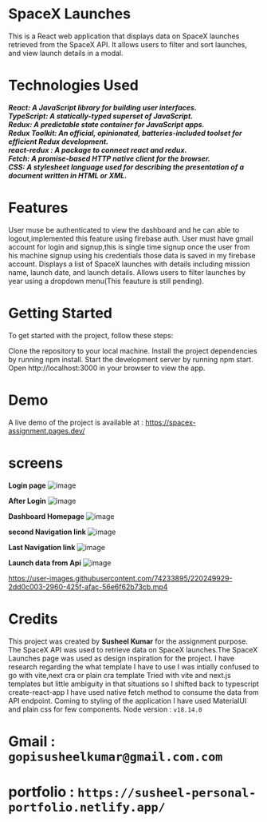 # SpaceX Launches
This is a React web application that displays data on SpaceX launches retrieved from the SpaceX API. It allows users to filter and sort launches, and view launch details in a modal.

# Technologies Used
***React: A JavaScript library for building user interfaces.<br/>***
***TypeScript: A statically-typed superset of JavaScript.<br/>***
***Redux: A predictable state container for JavaScript apps.<br/>***
***Redux Toolkit: An official, opinionated, batteries-included toolset for efficient Redux development.<br/>***
***react-redux : A package to connect react and redux.<br/>***
***Fetch: A promise-based HTTP native client for the browser.<br/>***
***CSS: A stylesheet language used for describing the presentation of a document written in HTML or XML.<br/>***


# Features
User muse be authenticated to view the dashboard and he can able to logout,implemented this feature using firebase auth.
User must have gmail account for login and signup,this is single time signup once the user from his machine signup using his credentials those data is saved in my firebase account.
Displays a list of SpaceX launches with details including mission name, launch date, and launch details.
Allows users to filter launches by year using a dropdown menu(This feauture is still pending).

# Getting Started
To get started with the project, follow these steps:

Clone the repository to your local machine.
Install the project dependencies by running npm install.
Start the development server by running npm start.
Open http://localhost:3000 in your browser to view the app.

# Demo
A live demo of the project is available at :
    https://spacex-assignment.pages.dev/

# screens
**Login page**
![image](https://user-images.githubusercontent.com/74233895/220249387-13653ede-7aab-4143-9893-903aa7689d51.png)

**After Login**
![image](https://user-images.githubusercontent.com/74233895/220249570-7793dffb-d13d-4a82-8d11-bf434a0befa8.png)

**Dashboard Homepage**
![image](https://user-images.githubusercontent.com/74233895/220249629-98b0f085-4863-4112-907a-ed3acbf8f2a8.png)

**second Navigation link**
![image](https://user-images.githubusercontent.com/74233895/220249685-52ea00df-eca8-434d-933a-b1cb80b2cd9a.png)

**Last Navigation link**
![image](https://user-images.githubusercontent.com/74233895/220249764-ef482ce3-9a84-4cf9-92e6-1593700049b9.png)

**Launch data from Api**
![image](https://user-images.githubusercontent.com/74233895/220249825-8fe571fe-9808-4c47-a408-9c9f370d9eef.png)






https://user-images.githubusercontent.com/74233895/220249929-2dd0c003-2960-425f-afac-56e6f62b73cb.mp4


# Credits
This project was created by <b>Susheel Kumar</b> for the assignment purpose. The SpaceX API was used to retrieve data on SpaceX launches.The SpaceX Launches page was used as design inspiration for the project.
 I have research regarding the what template I have to use I was intially confused to go with vite,next cra or plain cra template
 Tried with vite and next.js templates but little ambiguity in that situations so I shifted back to typescript create-react-app
 I have used native fetch method to consume the data from API endpoint.
 Coming to styling of the application I have used MaterialUI and plain css for few components.
 Node version : ```v18.14.0```
 
 # Gmail : ```gopisusheelkumar@gmail.com.com```
 # portfolio : ```https://susheel-personal-portfolio.netlify.app/```
